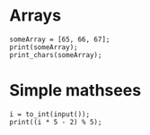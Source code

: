 # Arrays

    someArray = [65, 66, 67];
    print(someArray);
    print_chars(someArray);

# Simple mathsees

    i = to_int(input());
    print((i * 5 - 2) % 5);
